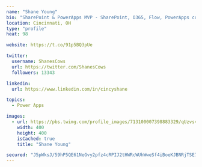 ```yaml
---
name: "Shane Young"
bio: "SharePoint & PowerApps MVP - SharePoint, O365, Flow, PowerApps consulting? @PowerApps911 | Pure Snark? You found it."
location: Cincinnati, OH
type: "profile"
heat: 98

website: https://t.co/91p5BQ3pUe

twitter:
  username: ShanesCows
  url: https://twitter.com/ShanesCows
  followers: 13343

linkedin:
  url: https://www.linkedin.com/in/cincyshane

topics:
  - Power Apps

images:
  - url: https://pbs.twimg.com/profile_images/713100007398883329/qUzvsvQ3_400x400.jpg
    width: 400
    height: 400
    isCached: true
    title: "Shane Young"

secured: "J5pWksJ/59hP5QE61NeGvy2pfz4cRPIJ2tHWRcWUhWweSf4iBoeKJBNRjTSE7Yw2DFjHhH5MmL8Nz8WEjXmhuTPQr0LQybI4YRQz//IZ99i+MlKsEaavrvzBOxh4Q9uRsCX4apE+h95jhrctkxDlrO5SqdfXzMD6o2Ji97mnWdqXS3Nr3UyctpCsYgRHpAv+V9LYoX4yb1E/mvzYoP2y6rH2AxaYaCJq7m3Sfx/nXkxwtvcUK0nuoQwq/SZO5sR7HyW8KDwSYK4pCpB9NNl9hYpApbu2nFdLgC/0Ir6CFlzLEQ12bx1QANXP5IE8GJYp+OvAecAtL5RI+pxK8RY1CrWaGMO+f7GWtu2QAUVvG6r9f2X0/axDd7fsOuh12iRBj09jk1DasRJlYECDBRU+pGQO7MmfYOP59nOkCcR8ANY=;bmPrUqhLG0s95OOnKvmMaA=="
---
```



